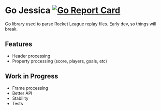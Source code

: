 
# Go Jessica [![Go Report Card](https://goreportcard.com/badge/github.com/sbauer/go-rocket)](https://goreportcard.com/report/github.com/sbauer/go-rocket)
Go library used to parse Rocket League replay files. Early dev, so things will break.

## Features
* Header processing
* Property processing (score, players, goals, etc)

## Work in Progress
* Frame processing
* Better API
* Stability
* Tests
